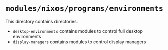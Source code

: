 # `modules/nixos/programs/environments`
This directory contains directories.
- `desktop-environments` contains modules to control full desktop environments
- `display-managers` contains modules to control display managers
